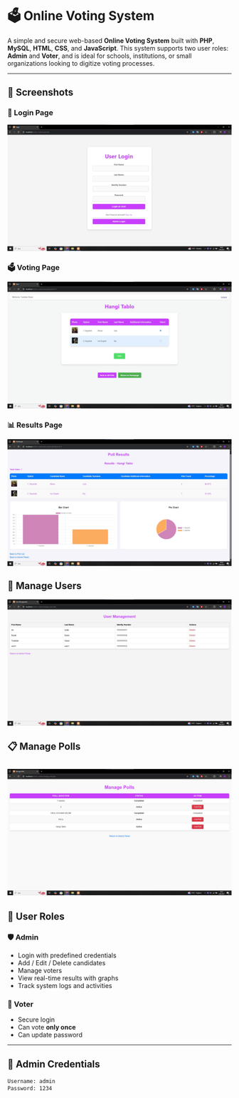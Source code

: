 # 🗳️ Online Voting System

A simple and secure web-based **Online Voting System** built with **PHP**, **MySQL**, **HTML**, **CSS**, and **JavaScript**. This system supports two user roles: **Admin** and **Voter**, and is ideal for schools, institutions, or small organizations looking to digitize voting processes.

---

## 📸 Screenshots

### 🔐 Login Page
![Login](./screenshots/login.jpg)

### 🗳️ Voting Page
![Voting](./screenshots/vote.jpg)

### 📊 Results Page
![Results](./screenshots/result_poll.jpg)


## 👥 Manage Users
![Manage Users](./screenshots/manage_user.jpg)

## 📋 Manage Polls
![Manage Polls](./screenshots/manage_poll.jpg)
---

## 👥 User Roles

### 🛡️ Admin
- Login with predefined credentials
- Add / Edit / Delete candidates
- Manage voters
- View real-time results with graphs
- Track system logs and activities

### 👤 Voter
- Secure login
- Can vote **only once**
- Can update password

---

## 🔐 Admin Credentials

```text
Username: admin
Password: 1234
